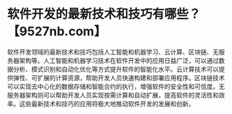 # 软件开发的最新技术和技巧有哪些？【9527nb.com】

软件开发领域的最新技术和技巧包括人工智能和机器学习、云计算、区块链、无服务器架构等。人工智能和机器学习技术在软件开发中的应用日益广泛，可以通过数据分析、模式识别和自动化优化等方式提升软件的智能化水平。云计算技术可以提供弹性、可扩展的计算资源，帮助开发人员快速构建和部署应用程序。区块链技术可以实现去中心化的数据存储和智能合约的执行，增强软件的安全性和可信度。无服务器架构则可以帮助开发人员实现按需计算和自动扩展，提高软件的灵活性和效率。这些最新技术和技巧的应用将极大地推动软件开发的发展和创新。